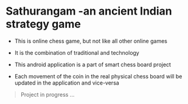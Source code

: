 # Sathurangam -an ancient Indian strategy game

- This is online chess game, but not like all other online games

- It is the combination of traditional and technology

- This android application is a part of smart chess board project

- Each movement of the coin in the real physical chess board will be updated in the application and vice-versa

> Project in progress ...
